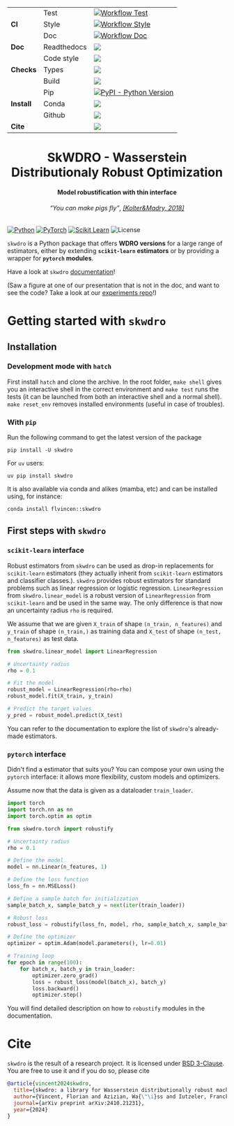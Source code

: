 <table>
    <tr>
        <td rowspan=3>
            <b> CI </b>
        </td>
        <td>
            Test
        </td>
        <td>
            <a href="https://github.com/iutzeler/skwdro/actions/workflows/doc.yml" alt="Doc tests"><img alt="Workflow Test" src="https://img.shields.io/github/actions/workflow/status/iutzeler/skwdro/test.yml?style=for-the-badge&label=Tests"></a>
        </td>
    </tr>
    <tr>
        <td>
            Style
        </td>
        <td>
            <a href="https://github.com/iutzeler/skwdro/actions/workflows/doc.yml" alt="Doc tests"><img alt="Workflow Style" src="https://img.shields.io/github/actions/workflow/status/iutzeler/skwdro/style.yml?style=for-the-badge&label=Style"></a>
        </td>
    </tr>
    <tr>
        <td>
            Doc
        </td>
        <td>
            <a href="https://github.com/iutzeler/skwdro/actions/workflows/doc.yml" alt="Doc tests"><img alt="Workflow Doc" src="https://img.shields.io/github/actions/workflow/status/iutzeler/skwdro/doc.yml?style=for-the-badge&label=Doc build"></a>
        </td>
    </tr>
    <tr>
        <td>
            <b> Doc </b>
        </td>
        <td>
            Readthedocs
        </td>
        <td>
            <a href="https://skwdro.readthedocs.io/latest/" alt="Read the Docs"><img src="https://img.shields.io/badge/ReadTheDocs-blue?style=for-the-badge&logo=sphinx"></a>
        </td>
    </tr>
    <tr>
        <td rowspan=3>
            <b> Checks </b>
        </td>
        <td>
            Code style
        </td>
        <td>
            <a href="https://github.com/astral-sh/ruff" alt="Ruff"><img src="https://img.shields.io/endpoint?url=https://raw.githubusercontent.com/astral-sh/ruff/main/assets/badge/v2.json&style=for-the-badge"></a>
        </td>
    </tr>
    <tr>
        <td>
            Types
        </td>
        <td>
            <a href="https://github.com/python/mypy" alt="MyPY"><img src="https://img.shields.io/badge/mypy-checked-blue?style=for-the-badge&logo=python"></a>
        </td>
    </tr>
    <tr>
        <td>
            Build
        </td>
        <td>
            <a href="https://github.com/prefix-dev/rattler-build" alt="Rattlebuild-badge"><img src="https://img.shields.io/badge/Built_by-rattle--build-yellow?logo=anaconda&style=for-the-badge&logoColor=black"></a>
        </td>
    </tr>
    <tr>
        <td rowspan=3>
            <b> Install </b>
        </td>
        <td>
            Pip
        </td>
        <td>
            <a href="https://pypi.org/project/skwdro/"><img alt="PyPI - Python Version" src="https://img.shields.io/pypi/pyversions/skwdro?style=for-the-badge"></a>
        </td>
    </tr>
    <tr>
        <td>
            Conda
        </td>
        <td>
            <a href="https://anaconda.org/flvincen/skwdro"> <img src="https://anaconda.org/flvincen/skwdro/badges/version.svg" /> </a>
        </td>
    </tr>
    <tr>
        <td>
            Github
        </td>
        <td>
            <a href="https://github.com/iutzeler/skwdro"><img src="https://img.shields.io/badge/github-%23121011.svg?style=for-the-badge&logo=github&logoColor=white"></a>
        </td>
    </tr>
    <tr>
    <td colspan=2>
       <b> Cite </b>
    </td>
    <td>
        <a href="https://arxiv.org/abs/2410.21231"><img src="https://img.shields.io/badge/arXiv-2410.21231-b31b1b.svg?style=for-the-badge&logo=arXiv&logoColor=b31b1b"></a>
    </td>
</tr>
</table>


<div align="center">
  <h1>SkWDRO - Wasserstein Distributionaly Robust Optimization</h1>
  <h4>Model robustification with thin interface</h4>
  <h6><q cite="https://adversarial-ml-tutorial.org/introduction">You can make pigs fly</q>, <a href="https://adversarial-ml-tutorial.org/introduction">[Kolter&Madry, 2018]</a></h6>
</div>

[![Python](https://img.shields.io/badge/Python-blue?logo=python&logoColor=yellow&style=for-the-badge)](https://www.python.org)
[![PyTorch](https://img.shields.io/badge/PyTorch-purple?logo=PyTorch&style=for-the-badge)](https://pytorch.org/)
[![Scikit Learn](https://img.shields.io/badge/ScikitLearn-red?logo=scikit-learn&style=for-the-badge)](https://scikit-learn.org)
![License](https://img.shields.io/badge/License-BSD_3--Clause-blue.svg?style=for-the-badge)



``skwdro`` is a Python package that offers **WDRO versions** for a large range of estimators, either by extending **``scikit-learn`` estimators** or by providing a wrapper for **``pytorch`` modules**.

Have a look at ``skwdro`` [documentation](https://skwdro.readthedocs.io/latest/)!

(Saw a figure at one of our presentation that is not in the doc, and want to see the code? Take a look at our [experiments repo](https://github.com/floffy-f/skwdro-experiments)!)

<!-- 
# Why WDRO & ``skwdro``?
 -->


# Getting started with ``skwdro``

## Installation

### Development mode with ``hatch``

First install ``hatch`` and clone the archive. In the root folder, ``make shell`` gives you an interactive shell in the correct environment and ``make test`` runs the tests (it can be launched from both an interactive shell and a normal shell).
``make reset_env`` removes installed environments (useful in case of troubles).

### With ``pip``

<!-- ``skwdro`` will be available on PyPi *soon*, for now only the *development mode* is available. -->

Run the following command to get the latest version of the package

```shell
pip install -U skwdro
```

For ``uv`` users:

```shell
uv pip install skwdro
```

It is also available via conda and alikes (mamba, etc) and can be installed using, for instance:

```shell
conda install flvincen::skwdro
```


## First steps with ``skwdro``

### ``scikit-learn`` interface

Robust estimators from ``skwdro`` can be used as drop-in replacements for ``scikit-learn`` estimators (they actually inherit from ``scikit-learn`` estimators and classifier classes.). ``skwdro`` provides robust estimators for standard problems such as linear regression or logistic regression. ``LinearRegression`` from ``skwdro.linear_model`` is a robust version of ``LinearRegression`` from ``scikit-learn`` and be used in the same way. The only difference is that now an uncertainty radius ``rho`` is required.

We assume that we are given ``X_train`` of shape ``(n_train, n_features)`` and ``y_train`` of shape ``(n_train,)`` as training data and ``X_test`` of shape ``(n_test, n_features)`` as test data.

```python
from skwdro.linear_model import LinearRegression

# Uncertainty radius
rho = 0.1

# Fit the model
robust_model = LinearRegression(rho=rho)
robust_model.fit(X_train, y_train)

# Predict the target values
y_pred = robust_model.predict(X_test)
```
You can refer to the documentation to explore the list of ``skwdro``'s already-made estimators.


### ``pytorch`` interface

Didn't find a estimator that suits you? You can compose your own using the ``pytorch`` interface: it allows more flexibility, custom models and optimizers.

Assume now that the data is given as a dataloader `train_loader`.

```python
import torch
import torch.nn as nn
import torch.optim as optim

from skwdro.torch import robustify

# Uncertainty radius
rho = 0.1

# Define the model
model = nn.Linear(n_features, 1)

# Define the loss function
loss_fn = nn.MSELoss()

# Define a sample batch for initialization
sample_batch_x, sample_batch_y = next(iter(train_loader))

# Robust loss
robust_loss = robustify(loss_fn, model, rho, sample_batch_x, sample_batch_y)

# Define the optimizer
optimizer = optim.Adam(model.parameters(), lr=0.01)

# Training loop
for epoch in range(100):
    for batch_x, batch_y in train_loader:
        optimizer.zero_grad()
        loss = robust_loss(model(batch_x), batch_y)
        loss.backward()
        optimizer.step()
```

You will find detailed description on how to `robustify` modules in the documentation.


# Cite

``skwdro`` is the result of a research project. It is licensed under [BSD 3-Clause](https://github.com/iutzeler/skwdro/blob/main/LICENSE). You are free to use it and if you do so, please cite

```bibtex
@article{vincent2024skwdro,
  title={skwdro: a library for Wasserstein distributionally robust machine learning},
  author={Vincent, Florian and Azizian, Wa{\"\i}ss and Iutzeler, Franck and Malick, J{\'e}r{\^o}me},
  journal={arXiv preprint arXiv:2410.21231},
  year={2024}
}
```


